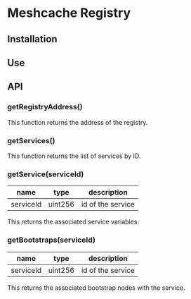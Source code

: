 
# Meshcache Registry


## Installation


## Use


## API


### getRegistryAddress()

This function returns the address of the registry. 

### getServices()

This function returns the list of services by ID. 


### getService(serviceId)
| name  |  type |  description  
|---    |---    |     ---         |
|  serviceId | uint256  |  id of the service |

This returns the associated service variables.



### getBootstraps(serviceId)
| name  |  type |  description  
|---    |---    |     ---         |
|  serviceId | uint256  |  id of the service |

This returns the associated bootstrap nodes with the service.





